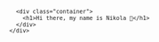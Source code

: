 <svg fill="none" viewBox="0 0 600 300" width="600" height="300" xmlns="http://www.w3.org/2000/svg">
  <foreignObject width="100%" height="100%">
    <div xmlns="http://www.w3.org/1999/xhtml">
      <style>
        .container {
          display: flex;
          width: 100%;
          height: 300px;
          background-color: black;
          color: white;
        }
      </style>

      <div class="container">
        <h1>Hi there, my name is Nikola 👋</h1>
      </div>
    </div>

  </foreignObject>
</svg>

<svg xmlns="http://www.w3.org/2000/svg" width="1442" height="714" viewBox="0 0 1442 714">
  <defs>
    <style>
      .cls-1 {
        fill: #2c2c2c;
      }

      .cls-2, .cls-4, .cls-6 {
        fill: none;
      }

      .cls-2, .cls-4 {
        stroke: #fdf8db;
      }

      .cls-2 {
        stroke-width: 7px;
      }

      .cls-3 {
        fill: #fdf8db;
      }

      .cls-4 {
        stroke-width: 5px;
      }

      .cls-5 {
        stroke: none;
      }
    </style>

  </defs>
  <g id="Banner" transform="translate(-197 -183)">
    <rect id="BG" class="cls-1" width="1442" height="714" rx="14" transform="translate(197 183)"/>
    <g id="Window" class="cls-2" transform="translate(397 280)">
      <rect class="cls-5" width="1046" height="518" rx="14"/>
      <rect class="cls-6" x="3.5" y="3.5" width="1039" height="511" rx="10.5"/>
    </g>
    <g id="Taskbar">
      <rect id="Rectangle_2" data-name="Rectangle 2" class="cls-3" width="1046" height="68" rx="12" transform="translate(397 280)"/>
      <rect id="Empty" class="cls-1" width="35" height="35" transform="translate(418 298)"/>
      <g id="Minimize">
        <rect id="Rectangle_3" data-name="Rectangle 3" class="cls-1" width="35" height="35" transform="translate(1287 298)"/>
        <rect id="Rectangle_7" data-name="Rectangle 7" class="cls-3" width="25" height="12" transform="translate(1292 316)"/>
      </g>
      <g id="Expand">
        <rect id="Rectangle_5" data-name="Rectangle 5" class="cls-1" width="35" height="35" transform="translate(1337 298)"/>
        <rect id="Rectangle_9" data-name="Rectangle 9" class="cls-3" width="25" height="26" transform="translate(1342 302)"/>
        <rect id="Rectangle_8" data-name="Rectangle 8" class="cls-1" width="15" height="10" transform="translate(1347 312)"/>
      </g>
      <g id="Close">
        <rect id="Rectangle_6" data-name="Rectangle 6" class="cls-1" width="35" height="35" transform="translate(1387 298)"/>
        <line id="Line_1" data-name="Line 1" class="cls-4" x2="22" y2="21" transform="translate(1394.065 303.939) rotate(3)"/>
        <line id="Line_2" data-name="Line 2" class="cls-4" x2="22" y2="21" transform="translate(1415.561 304.565) rotate(93)"/>
      </g>
    </g>
    <g id="Moon">
      <line id="Line_11" data-name="Line 11" class="cls-4" x2="20" transform="translate(900.5 383.5)"/>
      <line id="Line_12" data-name="Line 12" class="cls-4" x2="20" transform="translate(890.5 388.5)"/>
      <line id="Line_13" data-name="Line 13" class="cls-4" x2="20" transform="translate(880.5 393.5)"/>
      <line id="Line_14" data-name="Line 14" class="cls-4" x2="20" transform="translate(875.5 398.5)"/>
      <line id="Line_15" data-name="Line 15" class="cls-4" x2="25" transform="translate(870.5 403.5)"/>
      <line id="Line_16" data-name="Line 16" class="cls-4" x2="25" transform="translate(865.5 408.5)"/>
      <line id="Line_17" data-name="Line 17" class="cls-4" x2="25" transform="translate(865.5 413.5)"/>
      <line id="Line_18" data-name="Line 18" class="cls-4" x2="25" transform="translate(860.5 418.5)"/>
      <line id="Line_19" data-name="Line 19" class="cls-4" x2="25" transform="translate(860.5 423.5)"/>
      <line id="Line_20" data-name="Line 20" class="cls-4" x2="30" transform="translate(855.5 428.5)"/>
      <line id="Line_21" data-name="Line 21" class="cls-4" x2="30" transform="translate(855.5 433.5)"/>
      <line id="Line_22" data-name="Line 22" class="cls-4" x2="30" transform="translate(855.5 438.5)"/>
      <line id="Line_23" data-name="Line 23" class="cls-4" x2="35" transform="translate(855.5 443.5)"/>
      <line id="Line_24" data-name="Line 24" class="cls-4" x2="35" transform="translate(855.5 448.5)"/>
      <line id="Line_25" data-name="Line 25" class="cls-4" x2="40" transform="translate(855.5 453.5)"/>
      <line id="Line_26" data-name="Line 26" class="cls-4" x2="40" transform="translate(855.5 458.5)"/>
      <line id="Line_27" data-name="Line 27" class="cls-4" x2="40" transform="translate(860.5 463.5)"/>
      <line id="Line_28" data-name="Line 28" class="cls-4" x2="50" transform="translate(860.5 468.5)"/>
      <line id="Line_29" data-name="Line 29" class="cls-4" x2="54" transform="translate(866.5 473.5)"/>
      <line id="Line_30" data-name="Line 30" class="cls-4" x2="104" transform="translate(866.5 478.5)"/>
      <line id="Line_31" data-name="Line 31" class="cls-4" x2="94" transform="translate(870.5 483.5)"/>
      <line id="Line_32" data-name="Line 32" class="cls-4" x2="83" transform="translate(876.5 488.5)"/>
      <line id="Line_33" data-name="Line 33" class="cls-4" x2="73" transform="translate(881.5 493.5)"/>
      <line id="Line_34" data-name="Line 34" class="cls-4" x2="65" transform="translate(885.5 498.5)"/>
      <line id="Line_35" data-name="Line 35" class="cls-4" x2="51" transform="translate(893.5 503.5)"/>
      <line id="Line_36" data-name="Line 36" class="cls-4" x2="25.5" transform="translate(945 473.5)"/>
      <line id="Line_37" data-name="Line 37" class="cls-4" x2="20" transform="translate(954.5 468.5)"/>
      <line id="Line_38" data-name="Line 38" class="cls-4" x2="9" transform="translate(965.5 463.5)"/>
      <line id="Line_39" data-name="Line 39" class="cls-4" x2="9" transform="translate(970.5 458.5)"/>
      <line id="Line_40" data-name="Line 40" class="cls-4" x2="9" transform="translate(970.5 453.5)"/>
      <line id="Line_41" data-name="Line 41" class="cls-4" x2="4.5" transform="translate(975 448.5)"/>
      <line id="Line_42" data-name="Line 42" class="cls-4" x2="4.5" transform="translate(975 443.5)"/>
    </g>
    <g id="Hill">
      <line id="Line_4" data-name="Line 4" class="cls-4" x2="501" transform="translate(667.5 785.5)"/>
      <line id="Line_6" data-name="Line 6" class="cls-4" x2="293" transform="translate(771.5 780.5)"/>
      <line id="Line_5" data-name="Line 5" class="cls-4" x2="628" transform="translate(603.5 790.5)"/>
    </g>
    <g id="Cat">
      <line id="Line_7" data-name="Line 7" class="cls-4" y2="25" transform="translate(908.5 738.5)"/>
      <line id="Line_9" data-name="Line 9" class="cls-4" y2="25" transform="translate(913.5 733.5)"/>
      <line id="Line_8" data-name="Line 8" class="cls-4" y2="25" transform="translate(932.5 738.5)"/>
      <line id="Line_44" data-name="Line 44" class="cls-4" y2="9.5" transform="translate(947.5 763.5)"/>
      <line id="Line_43" data-name="Line 43" class="cls-4" x1="14.5" transform="translate(931 775.5)"/>
      <line id="Line_10" data-name="Line 10" class="cls-4" y2="25" transform="translate(927.5 733.5)"/>
      <rect id="Rectangle_10" data-name="Rectangle 10" class="cls-3" width="21" height="35" transform="translate(910 743)"/>
    </g>
    <g id="Shooting_Star" data-name="Shooting Star">
      <rect id="Rectangle_104" data-name="Rectangle 104" class="cls-3" width="21" height="21" transform="translate(599 504)"/>
      <rect id="Rectangle_105" data-name="Rectangle 105" class="cls-3" width="15" height="15" transform="translate(609 500)"/>
      <rect id="Rectangle_106" data-name="Rectangle 106" class="cls-3" width="15" height="15" transform="translate(614 495)"/>
      <rect id="Rectangle_107" data-name="Rectangle 107" class="cls-3" width="12" height="12" transform="translate(623 488)"/>
      <rect id="Rectangle_108" data-name="Rectangle 108" class="cls-3" width="6" height="6" transform="translate(634 484)"/>
      <rect id="Rectangle_109" data-name="Rectangle 109" class="cls-3" width="6" height="6" transform="translate(638 479)"/>
      <rect id="Rectangle_110" data-name="Rectangle 110" class="cls-3" width="6" height="6" transform="translate(643 474)"/>
      <rect id="Rectangle_111" data-name="Rectangle 111" class="cls-3" width="5" height="5" transform="translate(648 470)"/>
      <rect id="Rectangle_112" data-name="Rectangle 112" class="cls-3" width="5" height="5" transform="translate(652 466)"/>
      <rect id="Rectangle_113" data-name="Rectangle 113" class="cls-3" width="5" height="5" transform="translate(656 462)"/>
      <rect id="Rectangle_114" data-name="Rectangle 114" class="cls-3" width="5" height="5" transform="translate(660 459)"/>
      <rect id="Rectangle_115" data-name="Rectangle 115" class="cls-3" width="5" height="5" transform="translate(664 455)"/>
      <rect id="Rectangle_116" data-name="Rectangle 116" class="cls-3" width="5" height="5" transform="translate(668 451)"/>
      <rect id="Rectangle_117" data-name="Rectangle 117" class="cls-3" width="5" height="5" transform="translate(672 447)"/>
    </g>
    <g id="Star">
      <rect id="Rectangle_11" data-name="Rectangle 11" class="cls-3" width="10" height="10" transform="translate(702 689)"/>
      <rect id="Rectangle_12" data-name="Rectangle 12" class="cls-3" width="10" height="10" transform="translate(454 585)"/>
      <rect id="Rectangle_13" data-name="Rectangle 13" class="cls-3" width="10" height="10" transform="translate(1367 535)"/>
      <rect id="Rectangle_21" data-name="Rectangle 21" class="cls-3" width="10" height="10" transform="translate(970 674)"/>
      <rect id="Rectangle_14" data-name="Rectangle 14" class="cls-3" width="5" height="5" transform="translate(609 650)"/>
      <rect id="Rectangle_15" data-name="Rectangle 15" class="cls-3" width="5" height="5" transform="translate(1109 500)"/>
      <rect id="Rectangle_16" data-name="Rectangle 16" class="cls-3" width="5" height="5" transform="translate(1199 534)"/>
      <rect id="Rectangle_17" data-name="Rectangle 17" class="cls-3" width="5" height="5" transform="translate(1104 669)"/>
      <rect id="Rectangle_22" data-name="Rectangle 22" class="cls-3" width="5" height="5" transform="translate(1154 714)"/>
      <rect id="Rectangle_23" data-name="Rectangle 23" class="cls-3" width="5" height="5" transform="translate(1208 694)"/>
      <rect id="Rectangle_24" data-name="Rectangle 24" class="cls-3" width="5" height="5" transform="translate(1233 729)"/>
      <rect id="Rectangle_25" data-name="Rectangle 25" class="cls-3" width="5" height="5" transform="translate(1223 768)"/>
      <rect id="Rectangle_26" data-name="Rectangle 26" class="cls-3" width="5" height="5" transform="translate(1253 713)"/>
      <rect id="Rectangle_27" data-name="Rectangle 27" class="cls-3" width="5" height="5" transform="translate(1257 519)"/>
      <rect id="Rectangle_28" data-name="Rectangle 28" class="cls-3" width="5" height="5" transform="translate(1312 704)"/>
      <rect id="Rectangle_29" data-name="Rectangle 29" class="cls-3" width="5" height="5" transform="translate(1342 703)"/>
      <rect id="Rectangle_30" data-name="Rectangle 30" class="cls-3" width="5" height="5" transform="translate(1337 664)"/>
      <rect id="Rectangle_33" data-name="Rectangle 33" class="cls-3" width="5" height="5" transform="translate(1336 570)"/>
      <rect id="Rectangle_34" data-name="Rectangle 34" class="cls-3" width="5" height="5" transform="translate(1337 545)"/>
      <rect id="Rectangle_35" data-name="Rectangle 35" class="cls-3" width="5" height="5" transform="translate(1382 520)"/>
      <rect id="Rectangle_36" data-name="Rectangle 36" class="cls-3" width="5" height="5" transform="translate(1411 431)"/>
      <rect id="Rectangle_37" data-name="Rectangle 37" class="cls-3" width="5" height="5" transform="translate(1391 361)"/>
      <rect id="Rectangle_38" data-name="Rectangle 38" class="cls-3" width="5" height="5" transform="translate(1297 391)"/>
      <rect id="Rectangle_39" data-name="Rectangle 39" class="cls-3" width="5" height="5" transform="translate(1272 431)"/>
      <rect id="Rectangle_40" data-name="Rectangle 40" class="cls-3" width="5" height="5" transform="translate(1297 466)"/>
      <rect id="Rectangle_41" data-name="Rectangle 41" class="cls-3" width="5" height="5" transform="translate(1189 475)"/>
      <rect id="Rectangle_42" data-name="Rectangle 42" class="cls-3" width="5" height="5" transform="translate(1144 455)"/>
      <rect id="Rectangle_43" data-name="Rectangle 43" class="cls-3" width="5" height="5" transform="translate(1139 460)"/>
      <rect id="Rectangle_44" data-name="Rectangle 44" class="cls-3" width="5" height="5" transform="translate(1119 397)"/>
      <rect id="Rectangle_45" data-name="Rectangle 45" class="cls-3" width="5" height="5" transform="translate(1093 391)"/>
      <rect id="Rectangle_46" data-name="Rectangle 46" class="cls-3" width="5" height="5" transform="translate(1094 376)"/>
      <rect id="Rectangle_47" data-name="Rectangle 47" class="cls-3" width="5" height="5" transform="translate(1029 475)"/>
      <rect id="Rectangle_49" data-name="Rectangle 49" class="cls-3" width="5" height="5" transform="translate(1262 585)"/>
      <rect id="Rectangle_50" data-name="Rectangle 50" class="cls-3" width="5" height="5" transform="translate(1236 600)"/>
      <rect id="Rectangle_51" data-name="Rectangle 51" class="cls-3" width="5" height="5" transform="translate(1241 575)"/>
      <rect id="Rectangle_52" data-name="Rectangle 52" class="cls-3" width="5" height="5" transform="translate(1203 624)"/>
      <rect id="Rectangle_53" data-name="Rectangle 53" class="cls-3" width="5" height="5" transform="translate(732 649)"/>
      <rect id="Rectangle_54" data-name="Rectangle 54" class="cls-3" width="5" height="5" transform="translate(812 654)"/>
      <rect id="Rectangle_55" data-name="Rectangle 55" class="cls-3" width="5" height="5" transform="translate(832 674)"/>
      <rect id="Rectangle_56" data-name="Rectangle 56" class="cls-3" width="5" height="5" transform="translate(807 694)"/>
      <rect id="Rectangle_57" data-name="Rectangle 57" class="cls-3" width="5" height="5" transform="translate(807 764)"/>
      <rect id="Rectangle_58" data-name="Rectangle 58" class="cls-3" width="5" height="5" transform="translate(748 738)"/>
      <rect id="Rectangle_59" data-name="Rectangle 59" class="cls-3" width="5" height="5" transform="translate(702 729)"/>
      <rect id="Rectangle_60" data-name="Rectangle 60" class="cls-3" width="5" height="5" transform="translate(673 744)"/>
      <rect id="Rectangle_61" data-name="Rectangle 61" class="cls-3" width="5" height="5" transform="translate(648 724)"/>
      <rect id="Rectangle_62" data-name="Rectangle 62" class="cls-3" width="5" height="5" transform="translate(633 773)"/>
      <rect id="Rectangle_63" data-name="Rectangle 63" class="cls-3" width="5" height="5" transform="translate(609 758)"/>
      <rect id="Rectangle_64" data-name="Rectangle 64" class="cls-3" width="5" height="5" transform="translate(558 747)"/>
      <rect id="Rectangle_65" data-name="Rectangle 65" class="cls-3" width="5" height="5" transform="translate(528 768)"/>
      <rect id="Rectangle_66" data-name="Rectangle 66" class="cls-3" width="5" height="5" transform="translate(573 679)"/>
      <rect id="Rectangle_67" data-name="Rectangle 67" class="cls-3" width="5" height="5" transform="translate(500 674)"/>
      <rect id="Rectangle_68" data-name="Rectangle 68" class="cls-3" width="5" height="5" transform="translate(479 719)"/>
      <rect id="Rectangle_69" data-name="Rectangle 69" class="cls-3" width="5" height="5" transform="translate(435 669)"/>
      <rect id="Rectangle_70" data-name="Rectangle 70" class="cls-3" width="5" height="5" transform="translate(425 684)"/>
      <rect id="Rectangle_71" data-name="Rectangle 71" class="cls-3" width="5" height="5" transform="translate(450 749)"/>
      <rect id="Rectangle_72" data-name="Rectangle 72" class="cls-3" width="5" height="5" transform="translate(420 763)"/>
      <rect id="Rectangle_73" data-name="Rectangle 73" class="cls-3" width="5" height="5" transform="translate(430 778)"/>
      <rect id="Rectangle_74" data-name="Rectangle 74" class="cls-3" width="5" height="5" transform="translate(553 589)"/>
      <rect id="Rectangle_75" data-name="Rectangle 75" class="cls-3" width="5" height="5" transform="translate(643 569)"/>
      <rect id="Rectangle_76" data-name="Rectangle 76" class="cls-3" width="5" height="5" transform="translate(682 510)"/>
      <rect id="Rectangle_77" data-name="Rectangle 77" class="cls-3" width="5" height="5" transform="translate(474 570)"/>
      <rect id="Rectangle_78" data-name="Rectangle 78" class="cls-3" width="5" height="5" transform="translate(435 559)"/>
      <rect id="Rectangle_79" data-name="Rectangle 79" class="cls-3" width="5" height="5" transform="translate(490 510)"/>
      <rect id="Rectangle_80" data-name="Rectangle 80" class="cls-3" width="5" height="5" transform="translate(445 496)"/>
      <rect id="Rectangle_81" data-name="Rectangle 81" class="cls-3" width="5" height="5" transform="translate(558 486)"/>
      <rect id="Rectangle_82" data-name="Rectangle 82" class="cls-3" width="5" height="5" transform="translate(618 461)"/>
      <rect id="Rectangle_83" data-name="Rectangle 83" class="cls-3" width="5" height="5" transform="translate(579 446)"/>
      <rect id="Rectangle_84" data-name="Rectangle 84" class="cls-3" width="5" height="5" transform="translate(593 426)"/>
      <rect id="Rectangle_85" data-name="Rectangle 85" class="cls-3" width="5" height="5" transform="translate(698 441)"/>
      <rect id="Rectangle_86" data-name="Rectangle 86" class="cls-3" width="5" height="5" transform="translate(677 391)"/>
      <rect id="Rectangle_87" data-name="Rectangle 87" class="cls-3" width="5" height="5" transform="translate(777 416)"/>
      <rect id="Rectangle_88" data-name="Rectangle 88" class="cls-3" width="5" height="5" transform="translate(579 376)"/>
      <rect id="Rectangle_89" data-name="Rectangle 89" class="cls-3" width="5" height="5" transform="translate(520 396)"/>
      <rect id="Rectangle_90" data-name="Rectangle 90" class="cls-3" width="5" height="5" transform="translate(513 446)"/>
      <rect id="Rectangle_91" data-name="Rectangle 91" class="cls-3" width="5" height="5" transform="translate(485 456)"/>
      <rect id="Rectangle_92" data-name="Rectangle 92" class="cls-3" width="5" height="5" transform="translate(420 411)"/>
      <rect id="Rectangle_97" data-name="Rectangle 97" class="cls-3" width="15" height="5" transform="translate(449 421)"/>
      <rect id="Rectangle_98" data-name="Rectangle 98" class="cls-3" width="15" height="5" transform="translate(518 744)"/>
      <rect id="Rectangle_100" data-name="Rectangle 100" class="cls-3" width="15" height="5" transform="translate(1177 674)"/>
      <rect id="Rectangle_102" data-name="Rectangle 102" class="cls-3" width="15" height="5" transform="translate(1401 381)"/>
      <rect id="Rectangle_93" data-name="Rectangle 93" class="cls-3" width="5" height="5" transform="translate(445 381)"/>
      <rect id="Rectangle_96" data-name="Rectangle 96" class="cls-3" width="5" height="15" transform="translate(454 416)"/>
      <rect id="Rectangle_99" data-name="Rectangle 99" class="cls-3" width="5" height="15" transform="translate(523 739)"/>
      <rect id="Rectangle_101" data-name="Rectangle 101" class="cls-3" width="5" height="15" transform="translate(1182 669)"/>
      <rect id="Rectangle_103" data-name="Rectangle 103" class="cls-3" width="5" height="15" transform="translate(1406 376)"/>
      <rect id="Rectangle_94" data-name="Rectangle 94" class="cls-3" width="5" height="5" transform="translate(425 366)"/>
      <rect id="Rectangle_95" data-name="Rectangle 95" class="cls-3" width="5" height="5" transform="translate(435 356)"/>
      <rect id="Rectangle_48" data-name="Rectangle 48" class="cls-3" width="5" height="5" transform="translate(1020 486)"/>
      <rect id="Rectangle_31" data-name="Rectangle 31" class="cls-3" width="5" height="5" transform="translate(1311 624)"/>
      <rect id="Rectangle_32" data-name="Rectangle 32" class="cls-3" width="5" height="5" transform="translate(1252 668)"/>
      <rect id="Rectangle_18" data-name="Rectangle 18" class="cls-3" width="5" height="5" transform="translate(1049 689)"/>
      <rect id="Rectangle_19" data-name="Rectangle 19" class="cls-3" width="5" height="5" transform="translate(1005 664)"/>
      <rect id="Rectangle_20" data-name="Rectangle 20" class="cls-3" width="5" height="5" transform="translate(995 699)"/>
    </g>
    <g id="Linkedin" transform="translate(16 -6)">
      <rect id="Rectangle_158" data-name="Rectangle 158" class="cls-3" width="45" height="45" transform="translate(1351 736)"/>
      <rect id="Rectangle_145" data-name="Rectangle 145" class="cls-3" width="39" height="3" transform="translate(1354 733)"/>
      <rect id="Rectangle_157" data-name="Rectangle 157" class="cls-1" width="17" height="3" transform="translate(1371 756)"/>
      <rect id="Rectangle_146" data-name="Rectangle 146" class="cls-3" width="39" height="3" transform="translate(1354 781)"/>
      <rect id="Rectangle_147" data-name="Rectangle 147" class="cls-3" width="3" height="39" transform="translate(1348 739)"/>
      <rect id="Rectangle_148" data-name="Rectangle 148" class="cls-3" width="3" height="39" transform="translate(1396 739)"/>
      <rect id="Rectangle_152" data-name="Rectangle 152" class="cls-1" width="6" height="6" transform="translate(1358 743)"/>
      <rect id="Rectangle_153" data-name="Rectangle 153" class="cls-1" width="6" height="22" transform="translate(1358 752)"/>
      <rect id="Rectangle_154" data-name="Rectangle 154" class="cls-1" width="6" height="22" transform="translate(1371 752)"/>
      <rect id="Rectangle_155" data-name="Rectangle 155" class="cls-1" width="6" height="18" transform="translate(1383 756)"/>
      <rect id="Rectangle_156" data-name="Rectangle 156" class="cls-1" width="6" height="6" transform="translate(1380 752)"/>
    </g>
    <g id="Github" transform="translate(6 -6)">
      <rect id="Rectangle_118" data-name="Rectangle 118" class="cls-3" width="42" height="3" transform="translate(1291 744)"/>
      <rect id="Rectangle_127" data-name="Rectangle 127" class="cls-3" width="37" height="3" transform="translate(1293 741)"/>
      <rect id="Rectangle_128" data-name="Rectangle 128" class="cls-3" width="33" height="3" transform="translate(1295 738)"/>
      <rect id="Rectangle_129" data-name="Rectangle 129" class="cls-3" width="37" height="2" transform="translate(1293 737)"/>
      <rect id="Rectangle_130" data-name="Rectangle 130" class="cls-3" width="10" height="2" transform="translate(1293 735)"/>
      <rect id="Rectangle_133" data-name="Rectangle 133" class="cls-3" width="10" height="2" transform="translate(1320 735)"/>
      <rect id="Rectangle_134" data-name="Rectangle 134" class="cls-3" width="13" height="2" transform="translate(1305 735)"/>
      <rect id="Rectangle_135" data-name="Rectangle 135" class="cls-3" width="14" height="2" transform="translate(1305 767)"/>
      <rect id="Rectangle_141" data-name="Rectangle 141" class="cls-3" width="7" height="2" transform="translate(1295 772)"/>
      <rect id="Rectangle_142" data-name="Rectangle 142" class="cls-3" width="5" height="2" transform="translate(1293 770)"/>
      <rect id="Rectangle_143" data-name="Rectangle 143" class="cls-3" width="5" height="2" transform="translate(1291 768)"/>
      <rect id="Rectangle_144" data-name="Rectangle 144" class="cls-3" width="5" height="2" transform="translate(1288 766)"/>
      <rect id="Rectangle_136" data-name="Rectangle 136" class="cls-3" width="19" height="3" transform="translate(1302 769)"/>
      <rect id="Rectangle_137" data-name="Rectangle 137" class="cls-3" width="19" height="3" transform="translate(1302 772)"/>
      <rect id="Rectangle_138" data-name="Rectangle 138" class="cls-3" width="17" height="3" transform="translate(1304 775)"/>
      <rect id="Rectangle_139" data-name="Rectangle 139" class="cls-3" width="17" height="3" transform="translate(1304 778)"/>
      <rect id="Rectangle_140" data-name="Rectangle 140" class="cls-3" width="17" height="3" transform="translate(1304 780)"/>
      <rect id="Rectangle_131" data-name="Rectangle 131" class="cls-3" width="7" height="2" transform="translate(1293 733)"/>
      <rect id="Rectangle_132" data-name="Rectangle 132" class="cls-3" width="7" height="2" transform="translate(1323 733)"/>
      <rect id="Rectangle_119" data-name="Rectangle 119" class="cls-3" width="42" height="3" transform="translate(1291 747)"/>
      <rect id="Rectangle_122" data-name="Rectangle 122" class="cls-3" width="42" height="3" transform="translate(1291 752)"/>
      <rect id="Rectangle_120" data-name="Rectangle 120" class="cls-3" width="42" height="3" transform="translate(1291 750)"/>
      <rect id="Rectangle_121" data-name="Rectangle 121" class="cls-3" width="42" height="3" transform="translate(1291 755)"/>
      <rect id="Rectangle_123" data-name="Rectangle 123" class="cls-3" width="37" height="3" transform="translate(1293 757)"/>
      <rect id="Rectangle_124" data-name="Rectangle 124" class="cls-3" width="33" height="3" transform="translate(1295 759)"/>
      <rect id="Rectangle_125" data-name="Rectangle 125" class="cls-3" width="29" height="3" transform="translate(1297 761)"/>
      <rect id="Rectangle_126" data-name="Rectangle 126" class="cls-3" width="10" height="3" transform="translate(1307 764)"/>
    </g>
    <path id="Name" class="cls-3" d="M40.5,0H35.438V-30.375H10.125V0H0V-50.625H10.125V-40.5H35.438V-50.625H45.563V0ZM35.438-50.625H10.125V-60.75H35.438v10.125ZM64.436,0H59.373V-60.75H69.5V0ZM88.371,0H83.309V-45.562H93.434V0Zm0-50.625H83.309V-60.75H93.434v10.125ZM171.68,0H141.3V-10.125h35.438V0Zm5.063-10.125v-20.25h10.125v20.25H176.742Zm0-20.25H151.43V-40.5h25.313v10.125ZM151.43-40.5H141.3V-50.625H151.43V-40.5ZM181.8-50.625H151.43V-60.75h35.438v10.125ZM236.115,0h-5.062V-30.375h10.125V0ZM205.74,0h-5.062V-60.75H210.8v30.375h10.125V-20.25H210.8V0Zm25.313-30.375H220.928V-40.5h10.125v10.125ZM290.426,0H265.113V-10.125h20.25V-45.562h10.125V0ZM265.113-10.125H254.988V-45.562h10.125v35.438ZM349.8,0H319.424V-10.125H309.3V-20.25h10.125V-30.375h25.313v-5.062h10.125V0ZM339.674-10.125h5.063V-20.25H319.424v10.125h20.25Zm5.063-25.312H309.3V-45.562h35.438v10.125ZM373.734,0h-5.062V-45.562H378.8V0Zm0-50.625h-5.062V-60.75H378.8v10.125ZM428.044,0H392.607V-60.75h10.125v30.375h10.125V-20.25H402.732v10.125h30.375V0Zm5.063-10.125v-20.25h10.125v20.25H433.107Zm0-20.25h-20.25V-40.5h20.25v10.125Z" transform="translate(705 613)"/>
  </g>
</svg>
